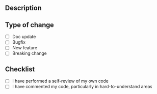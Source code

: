 <!--
    https://docs.github.com/en/communities/using-templates-to-encourage-useful-issues-and-pull-requests/creating-a-pull-request-template-for-your-repository
-->
## Description

<!-- Add your description here -->

## Type of change

<!-- Use the check-boxes [x] on the options that are relevant. -->

- [ ] Doc update
- [ ] Bugfix
- [ ] New feature
- [ ] Breaking change

## Checklist

<!-- Use the check-boxes [x] on the options that are relevant. -->

- [ ] I have performed a self-review of my own code
- [ ] I have commented my code, particularly in hard-to-understand areas
